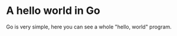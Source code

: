 # A hello world in Go

Go is very simple, here you can see a whole "hello, world" program.

[embedmd]:# (hello.go sample)
